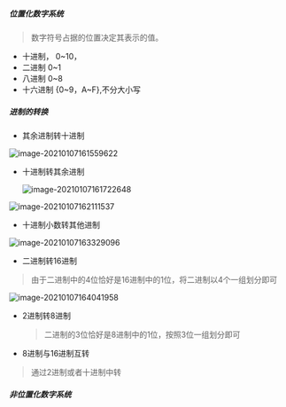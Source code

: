 ##### 位置化数字系统

> 数字符号占据的位置决定其表示的值。

- 十进制， 0~10，
- 二进制    0~1
- 八进制    0~8
- 十六进制 {0~9，A~F},不分大小写

##### 进制的转换

- 其余进制转十进制

![image-20210107161559622](C:\Users\admin\AppData\Roaming\Typora\typora-user-images\image-20210107161559622.png)

- 十进制转其余进制

  ![image-20210107161722648](C:\Users\admin\AppData\Roaming\Typora\typora-user-images\image-20210107161722648.png)

![image-20210107162111537](C:\Users\admin\AppData\Roaming\Typora\typora-user-images\image-20210107162111537.png)

- 十进制小数转其他进制

![image-20210107163329096](C:\Users\admin\AppData\Roaming\Typora\typora-user-images\image-20210107163329096.png)

- 二进制转16进制

> 由于二进制中的4位恰好是16进制中的1位，将二进制以4个一组划分即可

![image-20210107164041958](C:\Users\admin\AppData\Roaming\Typora\typora-user-images\image-20210107164041958.png)

- 2进制转8进制

  > 二进制的3位恰好是8进制中的1位，按照3位一组划分即可

- 8进制与16进制互转

> 通过2进制或者十进制中转

##### 非位置化数字系统